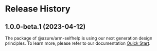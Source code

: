 # Release History
    
## 1.0.0-beta.1 (2023-04-12)

The package of @azure/arm-selfhelp is using our next generation design principles. To learn more, please refer to our documentation [Quick Start](https://aka.ms/js-track2-quickstart).
